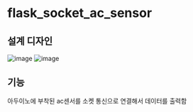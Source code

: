 # flask_socket_ac_sensor


## 설계 디자인
![image](https://github.com/nakyeonko3/flask_socket_ac_sesnor/assets/59277499/93d4e1fd-064b-41d0-bd6b-dfdd29fbb911)
![image](https://github.com/nakyeonko3/flask_socket_ac_sesnor/assets/59277499/0b9d239e-a4c6-462d-b493-b21f480c8da9)



## 기능
아두이노에 부착된 ac센서를
소켓 통신으로 연결해서 데이터를 출력함
